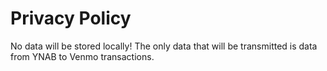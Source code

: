 # Privacy Policy

No data will be stored locally! The only data that will be transmitted is data from YNAB to Venmo transactions.
